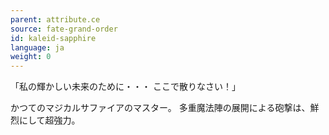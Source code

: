 ```yaml
---
parent: attribute.ce
source: fate-grand-order
id: kaleid-sapphire
language: ja
weight: 0
---
```


「私の輝かしい未来のために・・・
 ここで散りなさい！」

かつてのマジカルサファイアのマスター。
多重魔法陣の展開による砲撃は、鮮烈にして超強力。
